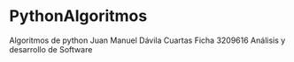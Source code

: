 # PythonAlgoritmos

Algoritmos de python
Juan Manuel Dávila Cuartas
Ficha 3209616
Análisis y desarrollo de Software